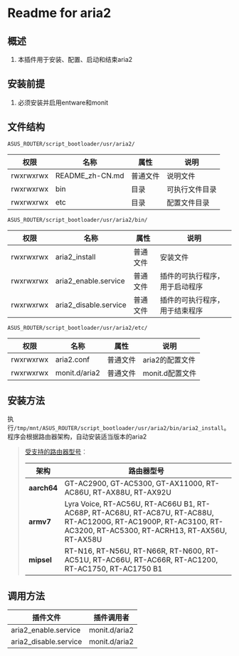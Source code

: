# Readme for aria2

## 概述

1. 本插件用于安装、配置、启动和结束aria2

## 安装前提

1. 必须安装并启用entware和monit

## 文件结构

`ASUS_ROUTER/script_bootloader/usr/aria2/`

| 权限      | 名称            | 属性     | 说明           |
| --------- | --------------- | -------- | -------------- |
| rwxrwxrwx | README_zh-CN.md | 普通文件 | 说明文件       |
| rwxrwxrwx | bin             | 目录     | 可执行文件目录 |
| rwxrwxrwx | etc             | 目录     | 配置文件目录   |

`ASUS_ROUTER/script_bootloader/usr/aria2/bin/`

| 权限      | 名称                  | 属性     | 说明                           |
| --------- | --------------------- | -------- | ------------------------------ |
| rwxrwxrwx | aria2_install         | 普通文件 | 安装文件                       |
| rwxrwxrwx | aria2_enable.service  | 普通文件 | 插件的可执行程序，用于启动程序 |
| rwxrwxrwx | aria2_disable.service | 普通文件 | 插件的可执行程序，用于结束程序 |

`ASUS_ROUTER/script_bootloader/usr/aria2/etc/`

| 权限      | 名称          | 属性     | 说明            |
| --------- | ------------- | -------- | --------------- |
| rwxrwxrwx | aria2.conf    | 普通文件 | aria2的配置文件 |
| rwxrwxrwx | monit.d/aria2 | 普通文件 | monit.d配置文件 |

## 安装方法

执行`/tmp/mnt/ASUS_ROUTER/script_bootloader/usr/aria2/bin/aria2_install`。程序会根据路由器架构，自动安装适当版本的aria2

   > [受支持的路由器型号](https://github.com/Entware/Entware/wiki/Install-on-Asus-stock-firmware)：
   >
   > | 架构        | 路由器型号                                                                                                                                                        |
   > | ----------- | ----------------------------------------------------------------------------------------------------------------------------------------------------------------- |
   > | **aarch64** | GT-AC2900, GT-AC5300, GT-AX11000, RT-AC86U, RT-AX88U, RT-AX92U                                                                                                    |
   > | **armv7**   | Lyra Voice, RT-AC56U, RT-AC66U B1, RT-AC68P, RT-AC68U, RT-AC87U, RT-AC88U, RT-AC1200G, RT-AC1900P, RT-AC3100, RT-AC3200, RT-AC5300, RT-ACRH13, RT-AX56U, RT-AX58U |
   > | **mipsel**  | RT-N16, RT-N56U, RT-N66R, RT-N600, RT-AC51U, RT-AC66U, RT-AC66R, RT-AC1200, RT-AC1750, RT-AC1750 B1                                                               |

## 调用方法

| 插件文件              | 插件调用者    |
| ------------------    | ------------  |
| aria2_enable.service  | monit.d/aria2 |
| aria2_disable.service | monit.d/aria2 |